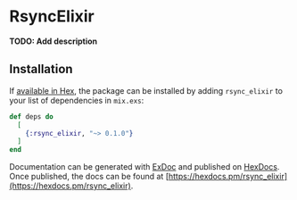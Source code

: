 # RsyncElixir

**TODO: Add description**

## Installation

If [available in Hex](https://hex.pm/docs/publish), the package can be installed
by adding `rsync_elixir` to your list of dependencies in `mix.exs`:

```elixir
def deps do
  [
    {:rsync_elixir, "~> 0.1.0"}
  ]
end
```

Documentation can be generated with [ExDoc](https://github.com/elixir-lang/ex_doc)
and published on [HexDocs](https://hexdocs.pm). Once published, the docs can
be found at [https://hexdocs.pm/rsync_elixir](https://hexdocs.pm/rsync_elixir).

